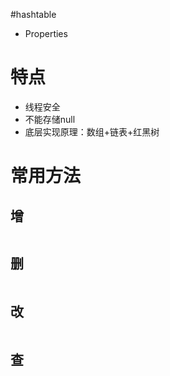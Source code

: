 #hashtable

- Properties

# 特点

- 线程安全
- 不能存储null
- 底层实现原理：数组+链表+红黑树

# 常用方法

## 增

```Java

```

## 删

```Java

```

## 改

```Java

```

## 查

```Java

```

